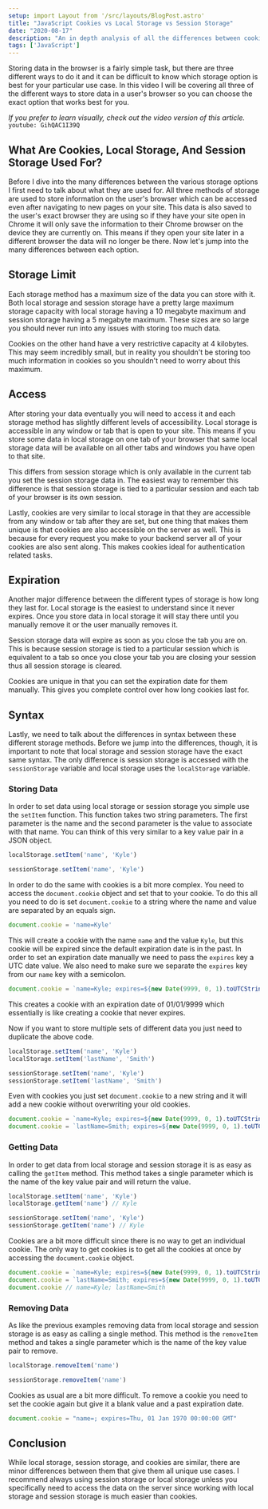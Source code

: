 ```yaml
---
setup: import Layout from '/src/layouts/BlogPost.astro'
title: "JavaScript Cookies vs Local Storage vs Session Storage"
date: "2020-08-17"
description: "An in depth analysis of all the differences between cookies, localStorage, and sessionStorage."
tags: ['JavaScript']
---
```


Storing data in the browser is a fairly simple task, but there are three different ways to do it and it can be difficult to know which storage option is best for your particular use case. In this video I will be covering all three of the different ways to store data in a user's browser so you can choose the exact option that works best for you.

*If you prefer to learn visually, check out the video version of this article.*
`youtube: GihQAC1I39Q`

## What Are Cookies, Local Storage, And Session Storage Used For?

Before I dive into the many differences between the various storage options I first need to talk about what they are used for. All three methods of storage are used to store information on the user's browser which can be accessed even after navigating to new pages on your site. This data is also saved to the user's exact browser they are using so if they have your site open in Chrome it will only save the information to their Chrome browser on the device they are currently on. This means if they open your site later in a different browser the data will no longer be there. Now let's jump into the many differences between each option.

## Storage Limit

Each storage method has a maximum size of the data you can store with it. Both local storage and session storage have a pretty large maximum storage capacity with local storage having a 10 megabyte maximum and session storage having a 5 megabyte maximum. These sizes are so large you should never run into any issues with storing too much data.

Cookies on the other hand have a very restrictive capacity at 4 kilobytes. This may seem incredibly small, but in reality you shouldn't be storing too much information in cookies so you shouldn't need to worry about this maximum.

## Access

After storing your data eventually you will need to access it and each storage method has slightly different levels of accessibility. Local storage is accessible in any window or tab that is open to your site. This means if you store some data in local storage on one tab of your browser that same local storage data will be available on all other tabs and windows you have open to that site.

This differs from session storage which is only available in the current tab you set the session storage data in. The easiest way to remember this difference is that session storage is tied to a particular session and each tab of your browser is its own session.

Lastly, cookies are very similar to local storage in that they are accessible from any window or tab after they are set, but one thing that makes them unique is that cookies are also accessible on the server as well. This is because for every request you make to your backend server all of your cookies are also sent along. This makes cookies ideal for authentication related tasks.

## Expiration

Another major difference between the different types of storage is how long they last for. Local storage is the easiest to understand since it never expires. Once you store data in local storage it will stay there until you manually remove it or the user manually removes it.

Session storage data will expire as soon as you close the tab you are on. This is because session storage is tied to a particular session which is equivalent to a tab so once you close your tab you are closing your session thus all session storage is cleared.

Cookies are unique in that you can set the expiration date for them manually. This gives you complete control over how long cookies last for.

## Syntax

Lastly, we need to talk about the differences in syntax between these different storage methods. Before we jump into the differences, though, it is important to note that local storage and session storage have the exact same syntax. The only difference is session storage is accessed with the `sessionStorage` variable and local storage uses the `localStorage` variable.

### Storing Data

In order to set data using local storage or session storage you simple use the `setItem` function. This function takes two string parameters. The first parameter is the name and the second parameter is the value to associate with that name. You can think of this very similar to a key value pair in a JSON object.
```js
localStorage.setItem('name', 'Kyle')

sessionStorage.setItem('name', 'Kyle')
```

In order to do the same with cookies is a bit more complex. You need to access the `document.cookie` object and set that to your cookie. To do this all you need to do is set `document.cookie` to a string where the name and value are separated by an equals sign.
```js
document.cookie = 'name=Kyle'
```
This will create a cookie with the name `name` and the value `Kyle`, but this cookie will be expired since the default expiration date is in the past. In order to set an expiration date manually we need to pass the `expires` key a UTC date value. We also need to make sure we separate the `expires` key from our `name` key with a semicolon.
```js
document.cookie = `name=Kyle; expires=${new Date(9999, 0, 1).toUTCString()}`
```
This creates a cookie with an expiration date of 01/01/9999 which essentially is like creating a cookie that never expires.

Now if you want to store multiple sets of different data you just need to duplicate the above code.
```js
localStorage.setItem('name', 'Kyle')
localStorage.setItem('lastName', 'Smith')

sessionStorage.setItem('name', 'Kyle')
sessionStorage.setItem('lastName', 'Smith')
```
Even with cookies you just set `document.cookie` to a new string and it will add a new cookie without overwriting your old cookies.
```js
document.cookie = `name=Kyle; expires=${new Date(9999, 0, 1).toUTCString()}`
document.cookie = `lastName=Smith; expires=${new Date(9999, 0, 1).toUTCString()}`
```

### Getting Data

In order to get data from local storage and session storage it is as easy as calling the `getItem` method. This method takes a single parameter which is the name of the key value pair and will return the value.
```js
localStorage.setItem('name', 'Kyle')
localStorage.getItem('name') // Kyle

sessionStorage.setItem('name', 'Kyle')
sessionStorage.getItem('name') // Kyle
```

Cookies are a bit more difficult since there is no way to get an individual cookie. The only way to get cookies is to get all the cookies at once by accessing the `document.cookie` object.
```js
document.cookie = `name=Kyle; expires=${new Date(9999, 0, 1).toUTCString()}`
document.cookie = `lastName=Smith; expires=${new Date(9999, 0, 1).toUTCString()}`
document.cookie // name=Kyle; lastName=Smith
```

### Removing Data

As like the previous examples removing data from local storage and session storage is as easy as calling a single method. This method is the `removeItem` method and takes a single parameter which is the name of the key value pair to remove.
```js
localStorage.removeItem('name')

sessionStorage.removeItem('name')
```

Cookies as usual are a bit more difficult. To remove a cookie you need to set the cookie again but give it a blank value and a past expiration date.
```js
document.cookie = "name=; expires=Thu, 01 Jan 1970 00:00:00 GMT"
```

## Conclusion

While local storage, session storage, and cookies are similar, there are minor differences between them that give them all unique use cases. I recommend always using session storage or local storage unless you specifically need to access the data on the server since working with local storage and session storage is much easier than cookies.